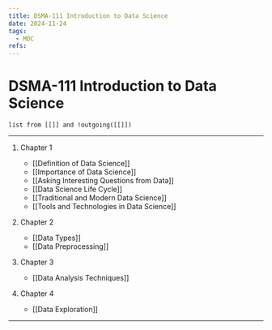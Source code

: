```yaml
---
title: DSMA-111 Introduction to Data Science
date: 2024-11-24
tags:
  - MOC
refs:
---
```

# DSMA-111 Introduction to Data Science

```dataview
list from [[]] and !outgoing([[]])
```
---

1. Chapter 1
	- [[Definition of Data Science]]
	- [[Importance of Data Science]]
	- [[Asking Interesting Questions from Data]]
	- [[Data Science Life Cycle]]
	- [[Traditional and Modern Data Science]]
	- [[Tools and Technologies in Data Science]]

2. Chapter 2
	- [[Data Types]]
	- [[Data Preprocessing]]

3. Chapter 3
	- [[Data Analysis Techniques]]

4. Chapter 4
	- [[Data Exploration]]



---
